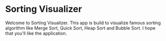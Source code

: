 # Sorting Visualizer

Welcome to Sorting Visualizer. This app is build to visualize famous sorting algorithm like Merge Sort, Quick Sort, Heap Sort and Bubble Sort. I hope that you'll like the application.
